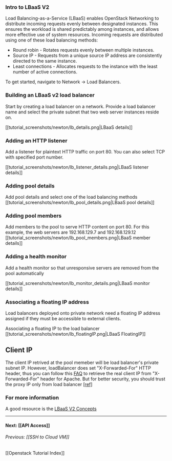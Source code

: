 [LBaaS V2 Concepts]: https://docs.openstack.org/newton/networking-guide/config-lbaas.html#lbaas-v2-concepts 
### Intro to LBaaS V2

Load Balancing-as-a-Service (LBaaS) enables OpenStack Networking to distribute incoming requests evenly between designated instances. This ensures the workload is shared predictably among instances, and allows more effective use of system resources. Incoming requests are distributed using one of these load balancing methods: 
* Round robin - Rotates requests evenly between multiple instances. 
* Source IP - Requests from a unique source IP address are consistently directed to the same instance. 
* Least connections - Allocates requests to the instance with the least number of active connections. 
    
To get started, navigate to Network -> Load Balancers.

### Building an LBaaS v2 load balancer
Start by creating a load balancer on a network. Provide a load balancer name and select the private subnet that two web server instances reside on.

[[tutorial_screenshots/newton/lb_details.png|LBaaS details]]

### Adding an HTTP listener
Add a listener for plaintext HTTP traffic on port 80. You can also select TCP with specified port number.

[[tutorial_screenshots/newton/lb_listener_details.png|LBaaS listener details]]

### Adding pool details
Add pool details and select one of the load balancing methods
[[tutorial_screenshots/newton/lb_pool_details.png|LBaaS pool details]]

### Adding pool members
Add members to the pool to serve HTTP content on port 80. For this example, the web servers are 192.168.129.7 and 192.168.129.12
[[tutorial_screenshots/newton/lb_pool_members.png|LBaaS member details]]

### Adding a health monitor
Add a health monitor so that unresponsive servers are removed from the pool automatically

[[tutorial_screenshots/newton/lb_monitor_details.png|LBaaS monitor details]]


### Associating a floating IP address

Load balancers deployed onto private network need a floating IP address assigned if they must be accessible to external clients. 

Associating a floating IP to the load balancer
[[tutorial_screenshots/newton/lb_floatingIP.png|LBaaS FloatingIP]]

## Client IP 
The client IP retrived at the pool memeber will be load balancer's private subnet IP. 
However, loadBalancer does set "X-Forwarded-For" HTTP header, thus you can follow this [FAQ](http://www.loadbalancer.org/blog/apache-and-x-forwarded-for-headers/)  to retrieve the real client IP from "X-Forwarded-For" header for Apache. But for better security, you should trust the proxy IP only from load balancer [[ref]](https://httpd.apache.org/docs/2.4/mod/mod_remoteip.html)

### For more information

A good resource is the [LBaaS V2 Concepts]

***
#### Next: [[API Access]]  
###### Previous:  [[SSH to Cloud VM]]
[[Openstack Tutorial Index]]  
